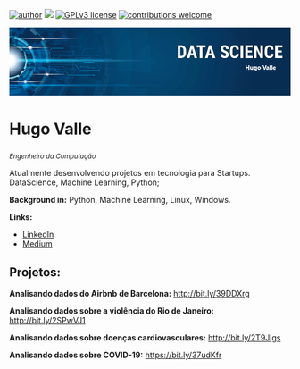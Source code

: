 [![author](https://img.shields.io/badge/author-hlsvalle-red.svg)](https://www.linkedin.com/in/hugo-luiz-67273bb0) [![](https://img.shields.io/badge/python-3.5+-blue.svg)](https://www.python.org/downloads/release/python-365/) [![GPLv3 license](https://img.shields.io/badge/License-GPLv3-blue.svg)](http://perso.crans.org/besson/LICENSE.html) [![contributions welcome](https://img.shields.io/badge/contributions-welcome-brightgreen.svg?style=flat)](https://github.com/hlsvalle/data-science/issues)

<p align="center">
  <img src="banner.png" >
</p>

# Hugo Valle
<sub>*Engenheiro da Computação*</sub>

Atualmente desenvolvendo projetos em tecnologia para Startups. DataScience, Machine Learning, Python;

**Background in:** Python, Machine Learning, Linux, Windows.

**Links:**
* [LinkedIn](https://www.linkedin.com/in/hugo-luiz-67273bb0/)
* [Medium](https://medium.com/@hlsvalle)

## Projetos:

**Analisando dados do Airbnb de Barcelona:** http://bit.ly/39DDXrg

**Analisando dados sobre a violência do Rio de Janeiro:** http://bit.ly/2SPwVJ1

**Analisando dados sobre doenças cardiovasculares:** http://bit.ly/2T9Jlgs

**Analisando dados sobre COVID-19:** https://bit.ly/37udKfr
